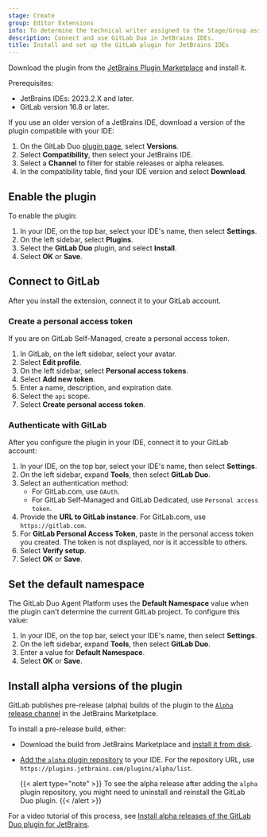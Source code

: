 ```yaml
---
stage: Create
group: Editor Extensions
info: To determine the technical writer assigned to the Stage/Group associated with this page, see https://handbook.gitlab.com/handbook/product/ux/technical-writing/#assignments
description: Connect and use GitLab Duo in JetBrains IDEs.
title: Install and set up the GitLab plugin for JetBrains IDEs
---
```


Download the plugin from the [JetBrains Plugin Marketplace](https://plugins.jetbrains.com/plugin/22325-gitlab-duo)
and install it.

Prerequisites:

- JetBrains IDEs: 2023.2.X and later.
- GitLab version 16.8 or later.

If you use an older version of a JetBrains IDE, download a version of the plugin compatible with your IDE:

1. On the GitLab Duo [plugin page](https://plugins.jetbrains.com/plugin/22325-gitlab-duo), select **Versions**.
1. Select **Compatibility**, then select your JetBrains IDE.
1. Select a **Channel** to filter for stable releases or alpha releases.
1. In the compatibility table, find your IDE version and select **Download**.

## Enable the plugin

To enable the plugin:

1. In your IDE, on the top bar, select your IDE's name, then select **Settings**.
1. On the left sidebar, select **Plugins**.
1. Select the **GitLab Duo** plugin, and select **Install**.
1. Select **OK** or **Save**.

## Connect to GitLab

After you install the extension, connect it to your GitLab account.

### Create a personal access token

If you are on GitLab Self-Managed, create a personal access token.

1. In GitLab, on the left sidebar, select your avatar.
1. Select **Edit profile**.
1. On the left sidebar, select **Personal access tokens**.
1. Select **Add new token**.
1. Enter a name, description, and expiration date.
1. Select the `api` scope.
1. Select **Create personal access token**.

### Authenticate with GitLab

After you configure the plugin in your IDE, connect it to your GitLab account:

1. In your IDE, on the top bar, select your IDE's name, then select **Settings**.
1. On the left sidebar, expand **Tools**, then select **GitLab Duo**.
1. Select an authentication method:
   - For GitLab.com, use `OAuth`.
   - For GitLab Self-Managed and GitLab Dedicated, use `Personal access token`.
1. Provide the **URL to GitLab instance**. For GitLab.com, use `https://gitlab.com`.
1. For **GitLab Personal Access Token**, paste in the personal access token you created.
   The token is not displayed, nor is it accessible to others.
1. Select **Verify setup**.
1. Select **OK** or **Save**.

## Set the default namespace

The GitLab Duo Agent Platform uses the **Default Namespace** value when the plugin
can't determine the current GitLab project. To configure this value:

1. In your IDE, on the top bar, select your IDE's name, then select **Settings**.
1. On the left sidebar, expand **Tools**, then select **GitLab Duo**.
1. Enter a value for **Default Namespace**.
1. Select **OK** or **Save**.

## Install alpha versions of the plugin

GitLab publishes pre-release (alpha) builds of the plugin to the
[`Alpha` release channel](https://plugins.jetbrains.com/plugin/22325-gitlab-duo/edit/versions/alpha)
in the JetBrains Marketplace.

To install a pre-release build, either:

- Download the build from JetBrains Marketplace and
  [install it from disk](https://www.jetbrains.com/help/idea/managing-plugins.html#install_plugin_from_disk).
- [Add the `alpha` plugin repository](https://www.jetbrains.com/help/idea/managing-plugins.html#add_plugin_repos)
  to your IDE. For the repository URL, use `https://plugins.jetbrains.com/plugins/alpha/list`.

  {{< alert type="note" >}}
  To see the alpha release after adding the `alpha` plugin repository, you might need to uninstall and reinstall the GitLab Duo plugin.
  {{< /alert >}}

<i class="fa fa-youtube-play youtube" aria-hidden="true"></i>
For a video tutorial of this process, see
[Install alpha releases of the GitLab Duo plugin for JetBrains](https://www.youtube.com/watch?v=Z9AuKybmeRU).
<!-- Video published on 2024-04-04 -->
